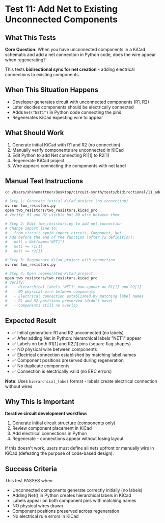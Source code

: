 # Test 11: Add Net to Existing Unconnected Components

## What This Tests

**Core Question**: When you have unconnected components in a KiCad schematic and add a net connection in Python code, does the wire appear when regenerating?

This tests **bidirectional sync for net creation** - adding electrical connections to existing components.

## When This Situation Happens

- Developer generates circuit with unconnected components (R1, R2)
- Later decides components should be electrically connected
- Adds `Net("NET1")` in Python code connecting the pins
- Regenerates KiCad expecting wire to appear

## What Should Work

1. Generate initial KiCad with R1 and R2 (no connection)
2. Manually verify components are unconnected in KiCad
3. Edit Python to add Net connecting R1[1] to R2[1]
4. Regenerate KiCad project
5. Wire appears connecting the components with net label

## Manual Test Instructions

```bash
cd /Users/shanemattner/Desktop/circuit-synth/tests/bidirectional/11_add_net_to_components

# Step 1: Generate initial KiCad project (no connection)
uv run two_resistors.py
open two_resistors/two_resistors.kicad_pro
# Verify: R1 and R2 visible but NO wire between them

# Step 2: Edit two_resistors.py to add net connection
# Change import line to:
#   from circuit_synth import circuit, Component, Net
# Add before the end of the function (after r2 definition):
#   net1 = Net(name="NET1")
#   net1 += r1[1]
#   net1 += r2[1]

# Step 3: Regenerate KiCad project with connection
uv run two_resistors.py

# Step 4: Open regenerated KiCad project
open two_resistors/two_resistors.kicad_pro
# Verify:
#   - Hierarchical labels "NET1" now appear on R1[1] and R2[1]
#   - NO physical wire between components
#   - Electrical connection established by matching label names
#   - R1 and R2 positions preserved (didn't move)
#   - Components still no overlap
```

## Expected Result

- ✅ Initial generation: R1 and R2 unconnected (no labels)
- ✅ After adding Net in Python: hierarchical labels "NET1" appear
- ✅ Labels on both R1[1] and R2[1] pins (square flag shapes)
- ✅ NO physical wire between components
- ✅ Electrical connection established by matching label names
- ✅ Component positions preserved during regeneration
- ✅ No duplicate components
- ✅ Connection is electrically valid (no ERC errors)

**Note**: Uses `hierarchical_label` format - labels create electrical connection without wires

## Why This Is Important

**Iterative circuit development workflow:**
1. Generate initial circuit structure (components only)
2. Review component placement in KiCad
3. Add electrical connections in Python
4. Regenerate - connections appear without losing layout

If this doesn't work, users must define all nets upfront or manually wire in KiCad (defeating the purpose of code-based design).

## Success Criteria

This test PASSES when:
- Unconnected components generate correctly initially (no labels)
- Adding Net() in Python creates hierarchical labels in KiCad
- Labels appear on both component pins with matching names
- NO physical wires drawn
- Component positions preserved across regeneration
- No electrical rule errors in KiCad
